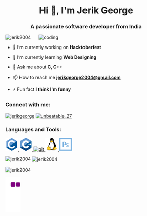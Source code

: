 <h1 align="center">Hi 👋, I'm Jerik George</h1>
<h3 align="center">A passionate software developer from India</h3>

<img align="right" alt="coding" width="400" src="https://miro.medium.com/max/1360/0*7Q3yvSIv_t0ioJ-Z.gif">

<p align="left"> <img src="https://komarev.com/ghpvc/?username=jerik2004&label=Profile%20views&color=0e75b6&style=flat" alt="jerik2004" /> </p>

- 🔭 I’m currently working on **Hacktoberfest**

- 🌱 I’m currently learning **Web Designing**

- 💬 Ask me about **C, C++**

- 📫 How to reach me **jerikgeorge2004@gmail.com**

- ⚡ Fun fact **I think I'm funny**

<h3 align="left">Connect with me:</h3>
<p align="left">
<a href="https://linkedin.com/in/jerikgeorge" target="blank"><img align="center" src="https://raw.githubusercontent.com/rahuldkjain/github-profile-readme-generator/master/src/images/icons/Social/linked-in-alt.svg" alt="jerikgeorge" height="30" width="40" /></a>
<a href="https://www.leetcode.com/unbeatable_27" target="blank"><img align="center" src="https://raw.githubusercontent.com/rahuldkjain/github-profile-readme-generator/master/src/images/icons/Social/leet-code.svg" alt="unbeatable_27" height="30" width="40" /></a>
</p>

<h3 align="left">Languages and Tools:</h3>
<p align="left"> <a href="https://www.cprogramming.com/" target="_blank" rel="noreferrer"> <img src="https://raw.githubusercontent.com/devicons/devicon/master/icons/c/c-original.svg" alt="c" width="40" height="40"/> </a> <a href="https://www.w3schools.com/cpp/" target="_blank" rel="noreferrer"> <img src="https://raw.githubusercontent.com/devicons/devicon/master/icons/cplusplus/cplusplus-original.svg" alt="cplusplus" width="40" height="40"/> </a> <a href="https://git-scm.com/" target="_blank" rel="noreferrer"> <img src="https://www.vectorlogo.zone/logos/git-scm/git-scm-icon.svg" alt="git" width="40" height="40"/> </a> <a href="https://www.linux.org/" target="_blank" rel="noreferrer"> <img src="https://raw.githubusercontent.com/devicons/devicon/master/icons/linux/linux-original.svg" alt="linux" width="40" height="40"/> </a> <a href="https://www.photoshop.com/en" target="_blank" rel="noreferrer"> <img src="https://raw.githubusercontent.com/devicons/devicon/master/icons/photoshop/photoshop-line.svg" alt="photoshop" width="40" height="40"/> </a> </p>

<p><img align="left" src="https://github-readme-stats.vercel.app/api/top-langs?username=jerik2004&show_icons=true&locale=en&layout=compact" alt="jerik2004" /></p>

<p>&nbsp;<img align="center" src="https://github-readme-stats.vercel.app/api?username=jerik2004&show_icons=true&locale=en" alt="jerik2004" /></p>

<p><img align="center" src="https://github-readme-streak-stats.herokuapp.com/?user=jerik2004&" alt="jerik2004" /></p>


![snake gif](https://github.com/jerik-george/jerik-george/blob/output/github-contribution-grid-snake.gif)
